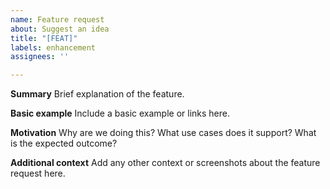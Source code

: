 ```yaml
---
name: Feature request
about: Suggest an idea
title: "[FEAT]"
labels: enhancement
assignees: ''

---
```


**Summary**
Brief explanation of the feature.

**Basic example**
Include a basic example or links here.

**Motivation**
Why are we doing this? What use cases does it support? What is the expected outcome?

**Additional context**
Add any other context or screenshots about the feature request here.
